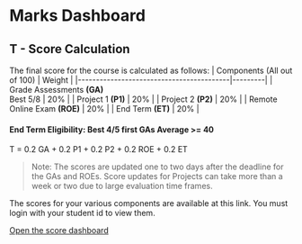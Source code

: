 # Marks Dashboard

## T - Score Calculation

The final score for the course is calculated as follows:
| Components (All out of 100)              | Weight  |
|------------------------------------------|---------|
| Grade Assessments **(GA)** <br> Best 5/8 | 20%     |
| Project 1 **(P1)**                       | 20%     |
| Project 2 **(P2)**                       | 20%     |
| Remote Online Exam **(ROE)**             | 20%     |
| End Term **(ET)**                        | 20%     |

#### End Term Eligibility: Best 4/5 first GAs Average >= 40

T = 0.2 GA + 0.2 P1 + 0.2 P2 + 0.2 ROE + 0.2 ET

> Note: The scores are updated one to two days after the deadline for the GAs and ROEs. Score updates for Projects can take more than a week or two due to large evaluation time frames.

The scores for your various components are available at this link. You must login with your student id to view them.

[Open the score dashboard](https://lookerstudio.google.com/reporting/75056e60-3e3b-4d0c-ac1e-5f4bd74b835b)
